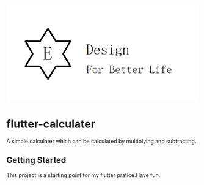 ![image](https://raw.githubusercontent.com/ethan-czh/Flutter-Calculater/master/images/github_logo.png)

# flutter-calculater

A simple calculater which can be calculated by multiplying and subtracting.

## Getting Started

This project is a starting point for my flutter pratice.Have fun.


